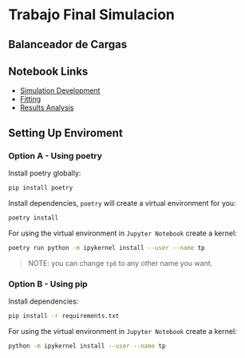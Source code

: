 # Trabajo Final Simulacion
## Balanceador de Cargas

## Notebook Links

- [Simulation Development](https://github.com/dbibe/TrabajoFinalSimulacion/notebooks/simulation.ipynb)
- [Fitting](https://github.com/dbibe/TrabajoFinalSimulacion/notebooks/fit.ipynb)
- [Results Analysis](https://github.com/dbibe/TrabajoFinalSimulacion/notebooks/results.ipynb)

## Setting Up Enviroment

### Option A - Using poetry

Install poetry globally:

```bash
pip install poetry
```

Install dependencies, `poetry` will create a virtual environment for you:

```bash
poetry install
```

For using the virtual environment in `Jupyter Notebook` create a kernel:

```bash
poetry run python -m ipykernel install --user --name tp
```

> NOTE: you can change `tp6` to any other name you want.

### Option B - Using pip

Install dependencies:

```bash
pip install -r requirements.txt
```

For using the virtual environment in `Jupyter Notebook` create a kernel:

```bash
python -m ipykernel install --user --name tp
```